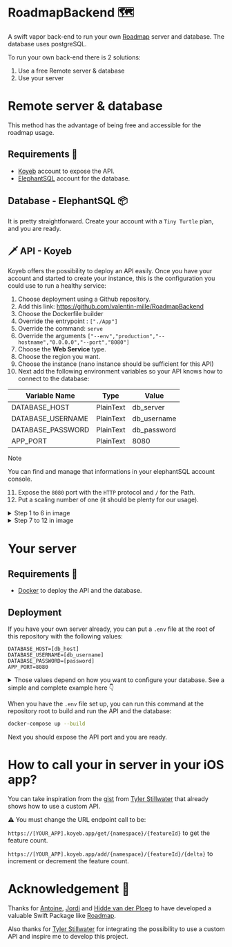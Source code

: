 # RoadmapBackend 🗺️

A swift vapor back-end to run your own [Roadmap](https://github.com/AvdLee/Roadmap) server and database.
The database uses postgreSQL.

To run your own back-end there is 2 solutions:
1. Use a free Remote server & database
2. Use your server

# Remote server & database

This method has the advantage of being free and accessible for the roadmap usage. 

## Requirements 👷
- [Koyeb](https://www.koyeb.com/) account to expose the API.
- [ElephantSQL](https://www.elephantsql.com/) account for the database.

## Database - ElephantSQL 📦 

It is pretty straightforward. Create your account with a `Tiny Turtle` plan, and you are ready.

## 🗡️ API - Koyeb

Koyeb offers the possibility to deploy an API easily. Once you have your account and started to create your instance, this is the configuration you could use to run a healthy service:

1. Choose deployment using a Github repository.
2. Add this link: https://github.com/valentin-mille/RoadmapBackend
3. Choose the Dockerfile builder
4. Override the entrypoint : `["./App"]`
5. Override the command: `serve`
6. Override the arguments `["--env","production","--hostname","0.0.0.0","--port","8080"]`
7. Choose the **Web Service** type.
8. Choose the region you want.
9. Choose the instance (nano instance should be sufficient for this API)
10. Next add the following environment variables so your API knows how to connect to the database:

| Variable Name     | Type      | Value       |
| ----------------- | --------- | ----------- |
| DATABASE_HOST     | PlainText | db_server   |
| DATABASE_USERNAME | PlainText | db_username |
| DATABASE_PASSWORD | PlainText | db_password |
| APP_PORT          | PlainText | 8080        |

> [!NOTE]
> You can find and manage that informations in your elephantSQL account console.

11. Expose the `8080` port with the `HTTP` protocol and `/` for the Path.
12. Put a scaling number of one (it should be plenty for our usage).

<details>
<summary>Step 1 to 6 in image</summary>
  
![CleanShot 2023-09-13 at 21 52 22](https://github.com/valentin-mille/RoadmapBackend/assets/40181807/2a130582-54b0-4072-aa93-6c24215b5862)
</details>

<details>
<summary>Step 7 to 12 in image</summary>
  
![CleanShot 2023-09-13 at 21 11 27@2x](https://github.com/valentin-mille/RoadmapBackend/assets/40181807/b378e1e9-9bcf-4f01-8936-660362595efe)
</details>


# Your server

## Requirements 👷
- [Docker](https://www.docker.com/) to deploy the API and the database.

## Deployment

If you have your own server already, you can put a `.env` file at the root of this repository with the following values:

```
DATABASE_HOST=[db_host]
DATABASE_USERNAME=[db_username]
DATABASE_PASSWORD=[password]
APP_PORT=8080
```

<details>
<summary>Those values depend on how you want to configure your database. See a simple and complete example here 👇</summary>
  
```
DATABASE_HOST=db
DATABASE_USERNAME=vapor_username
DATABASE_PASSWORD=vapor_password
APP_PORT=8080
```
</details>

When you have the `.env` file set up, you can run this command at the repository root to build and run the API and the database:

```bash
docker-compose up --build
```

Next you should expose the API port and you are ready.

# How to call your in server in your iOS app?

You can take inspiration from the [gist](https://gist.github.com/tylerstillwater/b129d1f3fe6efc87c08db6085053613f) from [Tyler Stillwater](https://github.com/tylerstillwater) that already shows how to use a custom API.

⚠️ You must change the URL endpoint call to be:

`https://[YOUR_APP].koyeb.app/get/{namespace}/{featureId}` to get the feature count.

`https://[YOUR_APP].koyeb.app/add/{namespace}/{featureId}/{delta}` to increment or decrement the feature count.

# Acknowledgement 🙏

Thanks for [Antoine](https://twitter.com/twannl), [Jordi](https://twitter.com/jordibruin) and [Hidde van der Ploeg](https://twitter.com/hiddevdploeg) to have developed a valuable Swift Package like [Roadmap](https://github.com/AvdLee/Roadmap).

Also thanks for [Tyler Stillwater](https://github.com/tylerstillwater) for integrating the possibility to use a custom API and inspire me to develop this project.


